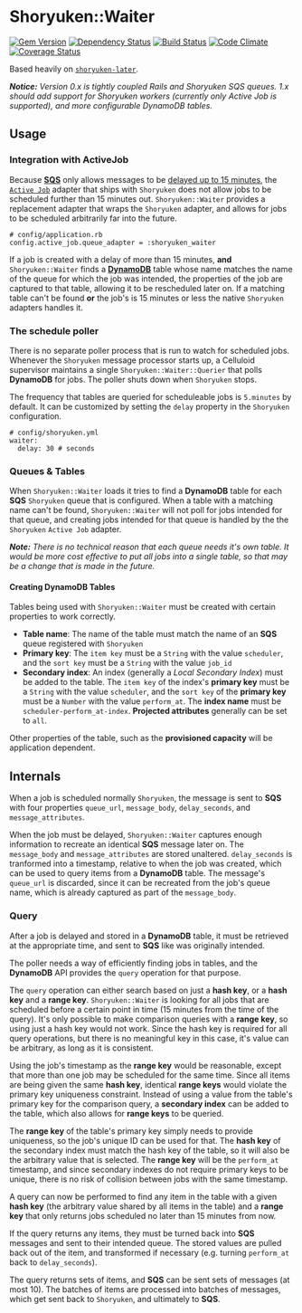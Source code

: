 # Shoryuken::Waiter

[![Gem Version](http://img.shields.io/gem/v/shoryuken-waiter.svg)](https://rubygems.org/gems/shoryuken-waiter)
[![Dependency Status](https://gemnasium.com/farski/shoryuken-waiter.svg)](https://gemnasium.com/farski/shoryuken-waiter)
[![Build Status](https://travis-ci.org/farski/shoryuken-waiter.svg)](https://travis-ci.org/farski/shoryuken-waiter)
[![Code Climate](https://codeclimate.com/github/farski/shoryuken-waiter/badges/gpa.svg)](https://codeclimate.com/github/farski/shoryuken-waiter)
[![Coverage Status](https://coveralls.io/repos/farski/shoryuken-waiter/badge.svg?branch=master&service=github)](https://coveralls.io/github/farski/shoryuken-waiter?branch=master)

Based heavily on [`shoryuken-later`](https://github.com/joekhoobyar/shoryuken-later).

_**Notice:** Version 0.x is tightly coupled Rails and Shoryuken SQS queues. 1.x should add support for Shoryuken workers (currently only Active Job is supported), and more configurable DynamoDB tables._

## Usage

### Integration with ActiveJob

Because **[SQS](https://aws.amazon.com/sqs/)** only allows messages to be [delayed up to 15 minutes](https://docs.aws.amazon.com/AWSSimpleQueueService/latest/APIReference/API_SendMessage.html), the [`Active Job`](http://guides.rubyonrails.org/active_job_basics.html) adapter that ships with `Shoryuken` does not allow jobs to be scheduled further than 15 minutes out. `Shoryuken::Waiter` provides a replacement adapter that wraps the `Shoryuken` adapter, and allows for jobs to be scheduled arbitrarily far into the future.
```
# config/application.rb
config.active_job.queue_adapter = :shoryuken_waiter
```

If a job is created with a delay of more than 15 minutes, **and** `Shoryuken::Waiter` finds a **[DynamoDB](https://aws.amazon.com/dynamodb/)** table whose name matches the name of the queue for which the job was intended, the properties of the job are captured to that table, allowing it to be rescheduled later on. If a matching table can't be found **or** the job's is 15 minutes or less the native `Shoryuken` adapters handles it.

### The schedule poller

There is no separate poller process that is run to watch for scheduled jobs. Whenever the `Shoryuken` message processor starts up, a Celluloid supervisor maintains a single `Shoryuken::Waiter::Querier` that polls **DynamoDB** for jobs. The poller shuts down when `Shoryuken` stops.

The frequency that tables are queried for scheduleable jobs is `5.minutes` by default. It can be customized by setting the `delay` property in the `Shoryuken` configuration.

```
# config/shoryuken.yml
waiter:
  delay: 30 # seconds
```

### Queues & Tables

When `Shoryuken::Waiter` loads it tries to find a **DynamoDB** table for each **SQS** `Shoryuken` queue that is configured. When a table with a matching name can't be found, `Shoryuken::Waiter` will not poll for jobs intended for that queue, and creating jobs intended for that queue is handled by the the `Shoryuken` `Active Job` adapter.

_**Note:** There is no technical reason that each queue needs it's own table. It would be more cost effective to put all jobs into a single table, so that may be a change that is made in the future._

#### Creating DynamoDB Tables

Tables being used with `Shoryuken::Waiter` must be created with certain properties to work correctly.

* **Table name**: The name of the table must match the name of an **SQS** queue registered with `Shoryuken`
* **Primary key**: The `item key` must be a `String` with the value `scheduler`, and the `sort key` must be a `String` with the value `job_id`
* **Secondary index**: An index (generally a *Local Secondary Index*) must be added to the table. The `item key` of the index's **primary key** must be a `String` with the value `scheduler`, and the `sort key` of the **primary key** must be a `Number` with the value `perform_at`. The **index name** must be `scheduler-perform_at-index`. **Projected attributes** generally can be set to `all`.

Other properties of the table, such as the **provisioned capacity** will be application dependent.

## Internals

When a job is scheduled normally `Shoryuken`, the message is sent to **SQS** with four properties `queue_url`, `message_body`, `delay_seconds`, and `message_attributes`.

When the job must be delayed, `Shoryuken::Waiter` captures enough information to recreate an identical **SQS** message later on. The `message_body` and `message_attributes` are stored unaltered. `delay_seconds` is tranformed into a timestamp, relative to when the job was created, which can be used to query items from a **DynamoDB** table. The message's `queue_url` is discarded, since it can be recreated from the job's queue name, which is already captured as part of the `message_body`.

### Query

After a job is delayed and stored in a **DynamoDB** table, it must be retrieved at the appropriate time, and sent to **SQS** like was originally intended.

The poller needs a way of efficiently finding jobs in tables, and the **DynamoDB** API provides the `query` operation for that purpose.

The `query` operation can either search based on just a **hash key**, or a **hash key** and a **range key**. `Shoryuken::Waiter` is looking for all jobs that are scheduled before a certain point in time (15 minutes from the time of the query). It's only possible to make comparison queries with a **range key**, so using just a hash key would not work. Since the hash key is required for all query operations, but there is no meaningful key in this case, it's value can be arbitrary, as long as it is consistent.

Using the job's timestamp as the **range key** would be reasonable, except that more than one job may be scheduled for the same time. Since all items are being given the same **hash key**, identical **range keys** would violate the primary key uniqueness constraint. Instead of using a value from the table's primary key for the comparison query, a **secondary index** can be added to the table, which also allows for **range keys** to be queried.

The **range key** of the table's primary key simply needs to provide uniqueness, so the job's unique ID can be used for that. The **hash key** of the secondary index must match the hash key of the table, so it will also be the arbitrary value that is selected. The **range key** will be the `perform_at` timestamp, and since secondary indexes do not require primary keys to be unique, there is no risk of collision between jobs with the same timestamp.

A query can now be performed to find any item in the table with a given **hash key** (the arbitrary value shared by all items in the table) and a **range key** that only returns jobs scheduled no later than 15 minutes from now.

If the query returns any items, they must be turned back into **SQS** messages and sent to their intended queue. The stored values are pulled back out of the item, and transformed if necessary (e.g. turning `perform_at` back to `delay_seconds`).

The query returns sets of items, and **SQS** can be sent sets of messages (at most 10). The batches of items are processed into batches of messages, which get sent back to `Shoryuken`, and ultimately to **SQS**.

